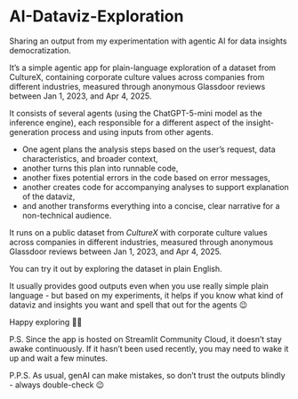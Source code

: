 # AI-Dataviz-Exploration

Sharing an output from my experimentation with agentic AI for data insights democratization.

It’s a simple agentic app for plain-language exploration of a dataset from CultureX, containing corporate culture values across companies from different industries, measured through anonymous Glassdoor reviews between Jan 1, 2023, and Apr 4, 2025.

It consists of several agents (using the ChatGPT-5-mini model as the inference engine), each responsible for a different aspect of the insight-generation process and using inputs from other agents.

* One agent plans the analysis steps based on the user’s request, data characteristics, and broader context,
* another turns this plan into runnable code,
* another fixes potential errors in the code based on error messages,
* another creates code for accompanying analyses to support explanation of the dataviz,
* and another transforms everything into a concise, clear narrative for a non-technical audience.

It runs on a public dataset from *CultureX* with corporate culture values across companies in different industries, measured through anonymous Glassdoor reviews between Jan 1, 2023, and Apr 4, 2025. 

You can try it out by exploring the dataset in plain English.

It usually provides good outputs even when you use really simple plain language - but based on my experiments, it helps if you know what kind of dataviz and insights you want and spell that out for the agents 😉

Happy exploring 🕵️‍♀️

P.S. Since the app is hosted on Streamlit Community Cloud, it doesn’t stay awake continuously. If it hasn’t been used recently, you may need to wake it up and wait a few minutes.

P.P.S. As usual, genAI can make mistakes, so don’t trust the outputs blindly - always double-check 😉
